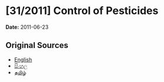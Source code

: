 # [31/2011] Control of Pesticides

**Date:** 2011-06-23

## Original Sources

- [English](https://documents.gov.lk/view/acts/2011/6/31-2011_E.pdf)
- [සිංහල](https://documents.gov.lk/view/acts/2011/6/31-2011_S.pdf)
- [தமிழ்](https://documents.gov.lk/view/acts/2011/6/31-2011_T.pdf)
